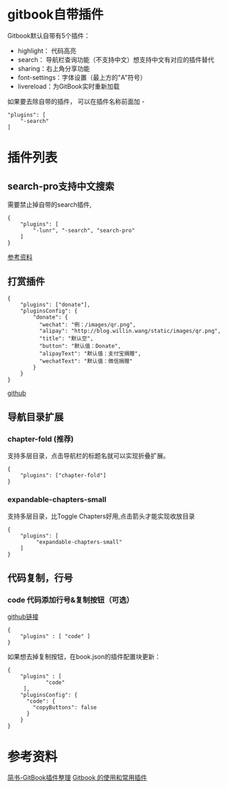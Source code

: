 # gitbook自带插件
Gitbook默认自带有5个插件：

* highlight： 代码高亮
* search： 导航栏查询功能（不支持中文）想支持中文有对应的插件替代
* sharing：右上角分享功能
* font-settings：字体设置（最上方的"A"符号）
* livereload：为GitBook实时重新加载

如果要去除自带的插件， 可以在插件名称前面加 -
```
"plugins": [
    "-search"
]
```

# 插件列表

## search-pro支持中文搜索
需要禁止掉自带的search插件,
```
{
    "plugins": [
        "-lunr", "-search", "search-pro"
    ]
}
```
[参考资料](https://www.jianshu.com/p/77d627ea6f31)

## 打赏插件
```
{
    "plugins": ["donate"],
    "pluginsConfig": {
        "donate": {
          "wechat": "例：/images/qr.png",
          "alipay": "http://blog.willin.wang/static/images/qr.png",
          "title": "默认空",
          "button": "默认值：Donate",
          "alipayText": "默认值：支付宝捐赠",
          "wechatText": "默认值：微信捐赠"
        }
    }
}
```
[github](https://developer.aliyun.com/mirror/npm/package/gitbook-plugin-donate)

## 导航目录扩展
### chapter-fold (推荐)
支持多层目录，点击导航栏的标题名就可以实现折叠扩展。

```
{
    "plugins": ["chapter-fold"]
}
```
### expandable-chapters-small
支持多层目录，比Toggle Chapters好用,点击箭头才能实现收放目录
```
{
    "plugins": [
         "expandable-chapters-small"
    ]
}
```

## 代码复制，行号
### code 代码添加行号&复制按钮（可选）
[github链接](https://github.com/TGhoul/gitbook-plugin-code)
```
{
    "plugins" : [ "code" ]
}
```
如果想去掉复制按钮，在book.json的插件配置块更新：
```
{
    "plugins" : [ 
            "code" 
     ],
    "pluginsConfig": {
      "code": {
        "copyButtons": false
      }
    }
}
```


# 参考资料
[简书-GitBook插件整理](https://www.jianshu.com/p/427b8bb066e6)
[Gitbook 的使用和常用插件](https://zhaoda.net/2015/11/09/gitbook-plugins/)
